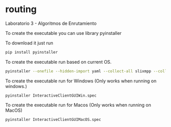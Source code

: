# routing
Laboratorio 3 - Algoritmos de Enrutamiento

To create the executable you can use library pyinstaller

To download it just run
```bash
pip install pyinstaller
```

To create the executable run based on current OS.
```bash
pyinstaller --onefile --hidden-import yaml --collect-all slixmpp --collect-all tkinter InteractiveClientGUI.py
```

To create the executable run for Windows (Only works when running on windows.)
```
pyinstaller InteractiveClientGUIWin.spec
```

To create the executable run for Macos (Only works when running on MacOS)
```
pyinstaller InteractiveClientGUIMacOS.spec
```
